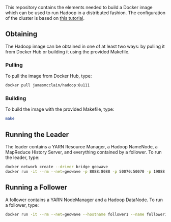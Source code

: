 This repository contains the elements needed to build a Docker image which can be used to run Hadoop in a distributed fashion.
The configuration of the cluster is based on [this tutorial](https://hadoop.apache.org/docs/current/hadoop-project-dist/hadoop-common/ClusterSetup.html).

## Obtaining ##

The Hadoop image can be obtained in one of at least two ways:
by pulling it from Docker Hub or building it using the provided Makefile.

### Pulling ###

To pull the image from Docker Hub, type:

```bash
docker pull jamesmcclain/hadoop:8u111
```

### Building ###

To build the image with the provided Makefile, type:

```bash
make
```

## Running the Leader ###

The leader contains a YARN Resource Manager, a Hadoop NameNode, a MapReduce History Server, and everything contained by a follower.
To run the leader, type:

```bash
docker network create --driver bridge geowave
docker run -it --rm --net=geowave -p 8088:8088 -p 50070:50070 -p 19888:19888 --hostname leader --name leader --entrypoint /scripts/leader.sh jamesmcclain/hadoop:8u111
```

## Running a Follower ###

A follower contains a YARN NodeManager and a Hadoop DataNode.
To run a follower, type:

```bash
docker run -it --rm --net=geowave --hostname follower1 --name follower1 --entrypoint /scripts/follower.sh jamesmcclain/hadoop:8u111
```
